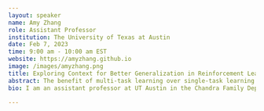```yaml
---
layout: speaker
name: Amy Zhang
role: Assistant Professor
institution: The University of Texas at Austin
date: Feb 7, 2023
time: 9:00 am - 10:00 am EST
website: https://amyzhang.github.io
image: /images/amyzhang.png
title: Exploring Context for Better Generalization in Reinforcement Learning 
abstract: The benefit of multi-task learning over single-task learning relies on the ability to use relations across tasks to improve performance on any single task. While sharing representations is an important mechanism to share information across tasks, its success depends on how well the structure underlying the tasks is captured. In some real-world situations, we have access to metadata, or additional information about a task, that may not provide any new insight in the context of a single task setup alone but inform relations across multiple tasks. While this metadata can be useful for improving multi-task learning performance, effectively incorporating it can be an additional challenge. In this talk, we explore various ways to utilize context to improve positive transfer in multi-task reinforcement learning.
bio: I am an assistant professor at UT Austin in the Chandra Family Department of Electrical and Computer Engineering . My work focuses on improving generalization in reinforcement learning through bridging theory and practice in learning and utilizing structure in real world problems. Previously I was a research scientist at Meta AI and a postdoctoral fellow at UC Berkeley. I obtained my PhD from McGill University and the Mila Institute in 2021, and also previously obtained an M.Eng. in EECS and dual B.Sci. degrees in Mathematics and EECS from MIT.

---
```

